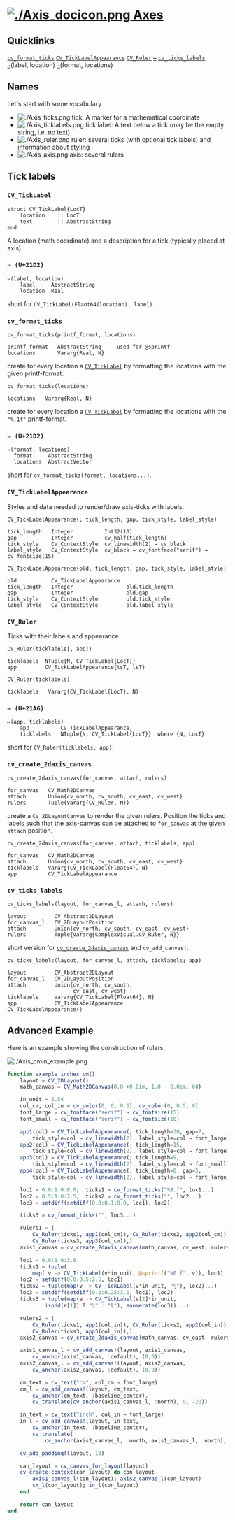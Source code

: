 # [![./Axis_docicon.png](./Axis_docicon.png) Axes](./Axis.md)

## Quicklinks

[`cv_format_ticks`](./Axis.md#user-content-cv_format_ticks)   [`CV_TickLabelAppearance`](./Axis.md#user-content-cv_ticklabelappearance)   [`CV_Ruler`](./Axis.md#user-content-cv_ruler)   [`↦`](./Axis.md#user-content--u21a6)    [`cv_ticks_labels`](./Axis.md#user-content-cv_ticks_labels) [`⇒`](./Axis.md#user-content--u21d2)(label, location) [`⇒`](./Axis.md#user-content--u21d2-1)(format, locations)

## Names

Let's start with some vocabulary

  * ![./Axis_ticks.png](./Axis_ticks.png) tick: A marker for a mathematical coordinate
  * ![./Axis_ticklabels.png](./Axis_ticklabels.png) tick label: A text below a tick (may be the empty string, i.e. no text)
  * ![./Axis_ruler.png](./Axis_ruler.png) ruler: several ticks (with optional tick labels) and information about styling
  * ![./Axis_axis.png](./Axis_axis.png) axis: several rulers

## Tick labels

### `CV_TickLabel`

```
struct CV_TickLabel{LocT}
    location    :: LocT
    text        :: AbstractString
end
```

A location (math coordinate) and a description for a tick (typically placed at axis).

### `⇒ (U+21D2)`

```
⇒(label, location)
    label     AbstractString
    location  Real
```

short for `CV_TickLabel(Flaot64(location), label)`.

### `cv_format_ticks`

```
cv_format_ticks(printf_format, locations)

printf_format   AbstractString     used for @sprintf
locations       Vararg{Real, N}
```

create for every location a [`CV_TickLabel`](./Axis.md#user-content-cv_ticklabel) by formatting the locations with the given printf-format.

```
cv_format_ticks(locations)

locations   Vararg{Real, N}
```

create for every location a [`CV_TickLabel`](./Axis.md#user-content-cv_ticklabel) by formatting the locations with the `"%.1f"` printf-format.

### `⇒ (U+21D2)`

```
⇒(format, locations)
  format     AbstractString
  locations  AbstractVector
```

short for `cv_format_ticks(format, locations...)`.

### `CV_TickLabelAppearance`

Styles and data needed to render/draw axis-ticks with labels.

```
CV_TickLabelAppearance(; tick_length, gap, tick_style, label_style)

tick_length   Integer          Int32(10)
gap           Integer          cv_half(tick_length)
tick_style    CV_ContextStyle  cv_linewidth(2) → cv_black
label_style   CV_ContextStyle  cv_black → cv_fontface("serif") → cv_fontsize(15)
```

```
CV_TickLabelAppearance(old; tick_length, gap, tick_style, label_style)

old           CV_TickLabelAppearance
tick_length   Integer                 old.tick_length
gap           Integer                 old.gap
tick_style    CV_ContextStyle         old.tick_style
label_style   CV_ContextStyle         old.label_style
```

### `CV_Ruler`

Ticks with their labels and appearance.

```
CV_Ruler(ticklabels[, app])

ticklabels  NTuple{N, CV_TickLabel{LocT}}
app         CV_TickLabelAppearance{tsT, lsT}
```

```
CV_Ruler(ticklabels)

ticklabels   Vararg{CV_TickLabel{LocT}, N}
```

### `↦ (U+21A6)`

```
↦(app, ticklabels)
    app          CV_TickLabelAppearance,
    ticklabels   NTuple{N, CV_TickLabel{LocT}}  where {N, LocT}
```

short for `CV_Ruler(ticklabels, app)`.

### `cv_create_2daxis_canvas`

```
cv_create_2daxis_canvas(for_canvas, attach, rulers)

for_canvas   CV_Math2DCanvas
attach       Union{cv_north, cv_south, cv_east, cv_west}
rulers       Tuple{Vararg{CV_Ruler, N}}
```

create a `CV_2DLayoutCanvas` to render the given rulers. Position the ticks and labels such that the axis-canvas can be attached to `for_canvas` at the given `attach` position.

```
cv_create_2daxis_canvas(for_canvas, attach, ticklabels; app)

for_canvas   CV_Math2DCanvas
attach       Union{cv_north, cv_south, cv_east, cv_west}
ticklabels   Vararg{CV_TickLabel{Float64}, N}
app          CV_TickLabelAppearance
```

### `cv_ticks_labels`

```
cv_ticks_labels(layout, for_canvas_l, attach, rulers)

layout         CV_Abstract2DLayout
for_canvas_l   CV_2DLayoutPosition
attach         Union{cv_north, cv_south, cv_east, cv_west}
rulers         Tuple{Vararg{ComplexVisual.CV_Ruler, N}}
```

short version for [`cv_create_2daxis_canvas`](./Axis.md#user-content-cv_create_2daxis_canvas) and `cv_add_canvas!`.

```
cv_ticks_labels(layout, for_canvas_l, attach, ticklabels; app)

layout         CV_Abstract2DLayout
for_canvas_l   CV_2DLayoutPosition
attach         Union{cv_north, cv_south,
                     cv_east, cv_west}
ticklabels     Vararg{CV_TickLabel{Float64}, N}
app            CV_TickLabelAppearance              CV_TickLabelAppearance()
```

## Advanced Example

Here is an example showing the construction of rulers.

![./Axis_cmin_example.png](./Axis_cmin_example.png)

```julia
function example_inches_cm()
    layout = CV_2DLayout()
    math_canvas = CV_Math2DCanvas(0.0 +0.0im, 1.0 - 8.0im, 60)

    in_unit = 2.54
    col_cm, col_in = cv_color(0, 0, 0.5), cv_color(0, 0.5, 0)
    font_large = cv_fontface("serif") → cv_fontsize(15)
    font_small = cv_fontface("serif") → cv_fontsize(10)

    app1(col) = CV_TickLabelAppearance(; tick_length=30, gap=7,
        tick_style=col → cv_linewidth(2), label_style=col → font_large)
    app2(col) = CV_TickLabelAppearance(; tick_length=15,
        tick_style=col → cv_linewidth(2), label_style=col → font_large)
    app3(col) = CV_TickLabelAppearance(; tick_length=9,
        tick_style=col → cv_linewidth(2), label_style=col → font_small)
    app4(col) = CV_TickLabelAppearance(; tick_length=0, gap=5,
        tick_style=col → cv_linewidth(2), label_style=col → font_large)

    loc1 = 0.0:1.0:8.0;  ticks1 = cv_format_ticks("%0.f", loc1...)
    loc2 = 0.5:1.0:7.5;  ticks2 = cv_format_ticks("", loc2...)
    loc3 = setdiff(setdiff(0.0:0.1:8.0, loc1), loc2)

    ticks3 = cv_format_ticks("", loc3...)

    rulers1 = (
        CV_Ruler(ticks1, app1(col_cm)), CV_Ruler(ticks2, app2(col_cm)),
        CV_Ruler(ticks3, app3(col_cm)),)
    axis1_canvas = cv_create_2daxis_canvas(math_canvas, cv_west, rulers1)

    loc1 = 0.0:1.0:3.0
    ticks1 = tuple(
        map( v -> CV_TickLabel(v*in_unit, @sprintf("%0.f", v)), loc1)...)
    loc2 = setdiff(0.0:0.5:2.5, loc1)
    ticks2 = tuple(map(v -> CV_TickLabel(v*in_unit, "½"), loc2)...)
    loc3 = setdiff(setdiff(0.0:0.25:3.0, loc1), loc2)
    ticks3 = tuple(map(e -> CV_TickLabel(e[2]*in_unit,
            isodd(e[1]) ? "¼" : "¾"), enumerate(loc3))...)

    rulers2 = (
        CV_Ruler(ticks1, app1(col_in)), CV_Ruler(ticks2, app2(col_in)),
        CV_Ruler(ticks3, app3(col_in)),)
    axis2_canvas = cv_create_2daxis_canvas(math_canvas, cv_east, rulers2)

    axis1_canvas_l = cv_add_canvas!(layout, axis1_canvas,
        cv_anchor(axis1_canvas, :default), (0,0))
    axis2_canvas_l = cv_add_canvas!(layout, axis2_canvas,
        cv_anchor(axis2_canvas, :default), (0,0))

    cm_text = cv_text("cm", col_cm → font_large)
    cm_l = cv_add_canvas!(layout, cm_text,
        cv_anchor(cm_text, :baseline_center),
        cv_translate(cv_anchor(axis1_canvas_l, :north), 0, -20))

    in_text = cv_text("inch", col_in → font_large)
    in_l = cv_add_canvas!(layout, in_text,
        cv_anchor(in_text, :baseline_center),
        cv_translate(
            cv_anchor(axis2_canvas_l, :north, axis1_canvas_l, :north), 0, -20))

    cv_add_padding!(layout, 10)

    can_layout = cv_canvas_for_layout(layout)
    cv_create_context(can_layout) do con_layout
        axis1_canvas_l(con_layout); axis2_canvas_l(con_layout)
        cm_l(con_layout); in_l(con_layout)
    end

    return can_layout
end
```


